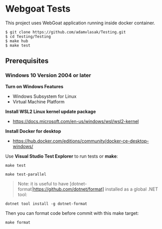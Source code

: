 # Webgoat Tests

This project uses WebGoat application running inside docker container.

```
$ git clone https://github.com/adamvlasak/Testing.git
$ cd Testing/Testing
$ make hub
$ make test
```
## Prerequisites

### Windows 10 Version 2004 or later

**Turn on Windows Features**
- Windows Subsystem for Linux
- Virtual Machine Platform

**Install WSL2 Linux kernel update package**
- https://docs.microsoft.com/en-us/windows/wsl/wsl2-kernel

**Install Docker for desktop**
 - https://hub.docker.com/editions/community/docker-ce-desktop-windows/

Use **Visual Studio Test Explorer** to run tests or **make**:

```
make test
```
```
make test-parallel
```
> Note: it is useful to have [dotnet-format|https://github.com/dotnet/format] installed as a global .NET tool:

```
dotnet tool install -g dotnet-format
```

Then you can format code before commit with this make target:
```
make format
```
